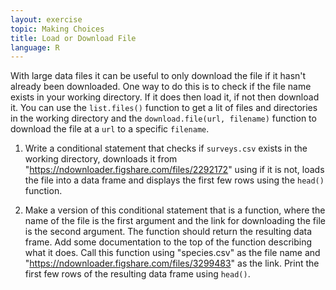 ```yaml
---
layout: exercise
topic: Making Choices
title: Load or Download File
language: R
---
```


With large data files it can be useful to only download the file if it hasn't
already been downloaded. One way to do this is to check if the file name exists
in your working directory. If it does then load it, if not then download it. You
can use the `list.files()` function to get a lit of files and directories in the
working directory and the `download.file(url, filename)` function to download
the file at a `url` to a specific `filename`.

1. Write a conditional statement that checks if `surveys.csv` exists in the
   working directory, downloads it from
   "<https://ndownloader.figshare.com/files/2292172>" using if it is not, loads the file
   into a data frame and displays the first few rows using the `head()`
   function.

2. Make a version of this conditional statement that is a function, where the
   name of the file is the first argument and the link for downloading the file
   is the second argument. The function should return the resulting data frame.
   Add some documentation to the top of the function describing what it does.
   Call this function using "species.csv" as the file name and
   "<https://ndownloader.figshare.com/files/3299483>" as the link. Print the first
   few rows of the resulting data frame using `head()`.

